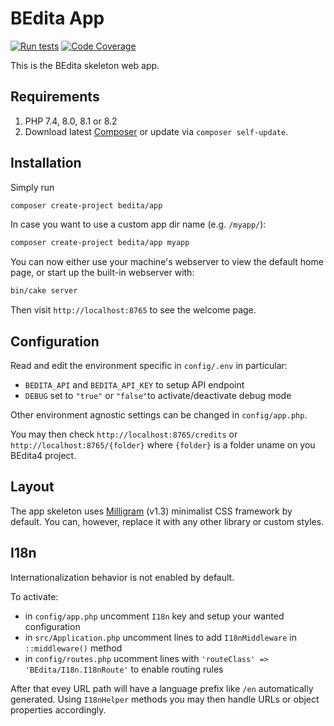 # BEdita App

[![Run tests](https://github.com/bedita/app/workflows/Run%20tests/badge.svg)](https://github.com/bedita/app/actions?query=workflow%3A%22Run+tests%22)
[![Code Coverage](https://codecov.io/gh/bedita/app/master/graph/badge.svg)](https://codecov.io/gh/bedita/app/branch/master)

This is the BEdita skeleton web app.

## Requirements

1. PHP 7.4, 8.0, 8.1 or 8.2
1. Download latest [Composer](https://getcomposer.org/doc/00-intro.md) or update via `composer self-update`.

## Installation

Simply run

```bash
composer create-project bedita/app
```

In case you want to use a custom app dir name (e.g. `/myapp/`):

```bash
composer create-project bedita/app myapp
```

You can now either use your machine's webserver to view the default home page, or start
up the built-in webserver with:

```bash
bin/cake server
```

Then visit `http://localhost:8765` to see the welcome page.

## Configuration

Read and edit the environment specific in `config/.env` in particular:

* `BEDITA_API` and `BEDITA_API_KEY` to setup API endpoint
* `DEBUG` set to `"true"` or `"false"`to activate/deactivate debug mode

Other environment agnostic settings can be changed in `config/app.php`.

You may then check `http://localhost:8765/credits` or `http://localhost:8765/{folder}` where `{folder}` is a folder uname on you BEdita4 project.

## Layout

The app skeleton uses [Milligram](https://milligram.io/) (v1.3) minimalist CSS
framework by default. You can, however, replace it with any other library or
custom styles.

## I18n

Internationalization behavior is not enabled by default.

To activate:

* in `config/app.php` uncomment `I18n` key and setup your wanted configuration
* in `src/Application.php` uncomment lines to add `I18nMiddleware` in `::middleware()` method
* in `config/routes.php` ucomment lines with `'routeClass' => 'BEdita/I18n.I18nRoute'` to enable routing rules

After that evey URL path will have a language prefix like `/en` automatically generated.
Using `I18nHelper` methods you may then handle URLs or object properties accordingly.
